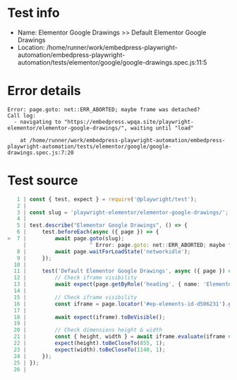 # Test info

- Name: Elementor Google Drawings >> Default Elementor Google Drawings
- Location: /home/runner/work/embedpress-playwright-automation/embedpress-playwright-automation/tests/elementor/google/google-drawings.spec.js:11:5

# Error details

```
Error: page.goto: net::ERR_ABORTED; maybe frame was detached?
Call log:
  - navigating to "https://embedpress.wpqa.site/playwright-elementor/elementor-google-drawings/", waiting until "load"

    at /home/runner/work/embedpress-playwright-automation/embedpress-playwright-automation/tests/elementor/google/google-drawings.spec.js:7:20
```

# Test source

```ts
   1 | const { test, expect } = require('@playwright/test');
   2 |
   3 | const slug = 'playwright-elementor/elementor-google-drawings/';
   4 |
   5 | test.describe("Elementor Google Drawings", () => {
   6 |     test.beforeEach(async ({ page }) => {
>  7 |         await page.goto(slug);
     |                    ^ Error: page.goto: net::ERR_ABORTED; maybe frame was detached?
   8 |         await page.waitForLoadState('networkidle');
   9 |     });
  10 |
  11 |     test('Default Elementor Google Drawings', async ({ page }) => {
  12 |         // Check iframe visibility        
  13 |         await expect(page.getByRole('heading', { name: 'Elementor Google Drawings 1140x800' })).toBeVisible();
  14 |
  15 |         // Check iframe visibility
  16 |         const iframe = page.locator('#ep-elements-id-d506231').getByRole('img');
  17 |
  18 |         await expect(iframe).toBeVisible();
  19 |
  20 |         // Check dimensions height & width
  21 |         const { height, width } = await iframe.evaluate(iframe => iframe.getBoundingClientRect());
  22 |         expect(height).toBeCloseTo(855, 1);
  23 |         expect(width).toBeCloseTo(1140, 1);
  24 |     });
  25 | });
  26 |
```